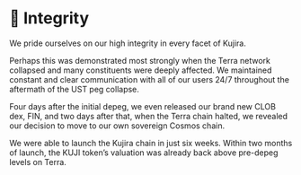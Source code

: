 # 🌟 Integrity

We pride ourselves on our high integrity in every facet of Kujira.

Perhaps this was demonstrated most strongly when the Terra network collapsed and many constituents were deeply affected. We maintained constant and clear communication with all of our users 24/7 throughout the aftermath of the UST peg collapse.

Four days after the initial depeg, we even released our brand new CLOB dex, FIN, and two days after that, when the Terra chain halted, we revealed our decision to move to our own sovereign Cosmos chain.

We were able to launch the Kujira chain in just six weeks. Within two months of launch, the KUJI token’s valuation was already back above pre-depeg levels on Terra.
